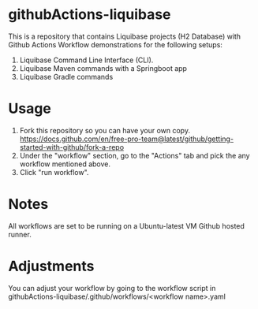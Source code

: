 # githubActions-liquibase

This is a repository that contains Liquibase projects (H2 Database) with Github Actions Workflow demonstrations for the following setups:
1. Liquibase Command Line Interface (CLI). 
2. Liquibase Maven commands with a Springboot app
3. Liquibase Gradle commands

# Usage
1. Fork this repository so you can have your own copy. https://docs.github.com/en/free-pro-team@latest/github/getting-started-with-github/fork-a-repo
2. Under the "workflow" section, go to the "Actions" tab and pick the any workflow mentioned above.
3. Click "run workflow".

# Notes
All workflows are set to be running on a Ubuntu-latest VM Github hosted runner.

# Adjustments
You can adjust your workflow by going to the workflow script in githubActions-liquibase/.github/workflows/&lt;workflow name&gt;.yaml
  
 
